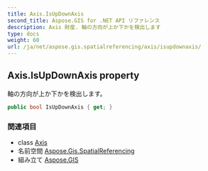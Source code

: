 ```yaml
---
title: Axis.IsUpDownAxis
second_title: Aspose.GIS for .NET API リファレンス
description: Axis 財産. 軸の方向が上か下かを検出します
type: docs
weight: 60
url: /ja/net/aspose.gis.spatialreferencing/axis/isupdownaxis/
---
```

## Axis.IsUpDownAxis property

軸の方向が上か下かを検出します。

```csharp
public bool IsUpDownAxis { get; }
```

### 関連項目

* class [Axis](../)
* 名前空間 [Aspose.Gis.SpatialReferencing](../../axis/)
* 組み立て [Aspose.GIS](../../../)


